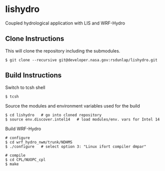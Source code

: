 # lishydro
Coupled hydrological application with LIS and WRF-Hydro

## Clone Instructions
This will clone the repository including the submodules.
```
$ git clone --recursive git@developer.nasa.gov:rsdunlap/lishydro.git
```

## Build Instructions
Switch to tcsh shell
```
$ tcsh
```

Source the modules and environment variables used for the build
```
$ cd lishydro   # go into cloned repository
$ source env.discover.intel14   # load modules/env. vars for Intel 14
```

Build WRF-Hydro
```
# configure
$ cd wrf_hydro_nwm/trunk/NDHMS
$ ./configure   # select option 3: "Linux ifort compiler dmpar"

# compile
$ cd CPL/NUOPC_cpl
$ make
```
